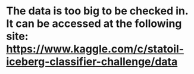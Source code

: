 # The data is too big to be checked in. It can be accessed at the following site: https://www.kaggle.com/c/statoil-iceberg-classifier-challenge/data
